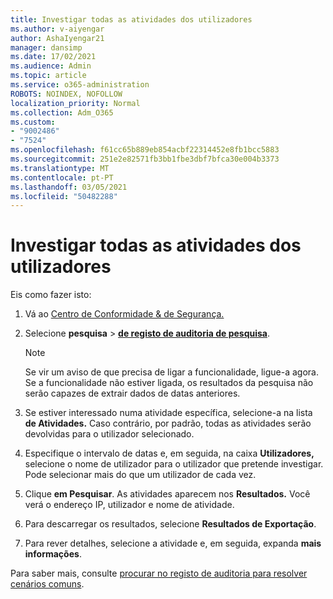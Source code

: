```yaml
---
title: Investigar todas as atividades dos utilizadores
ms.author: v-aiyengar
author: AshaIyengar21
manager: dansimp
ms.date: 17/02/2021
ms.audience: Admin
ms.topic: article
ms.service: o365-administration
ROBOTS: NOINDEX, NOFOLLOW
localization_priority: Normal
ms.collection: Adm_O365
ms.custom:
- "9002486"
- "7524"
ms.openlocfilehash: f61cc65b889eb854acbf22314452e8fb1bcc5883
ms.sourcegitcommit: 251e2e82571fb3bb1fbe3dbf7bfca30e004b3373
ms.translationtype: MT
ms.contentlocale: pt-PT
ms.lasthandoff: 03/05/2021
ms.locfileid: "50482288"
---
```

# <a name="investigate-all-the-users-activities"></a>Investigar todas as atividades dos utilizadores

Eis como fazer isto:

1. Vá ao [Centro de Conformidade & de Segurança.](https://go.microsoft.com/fwlink/p/?linkid=2077143)
1. Selecione **pesquisa**  >  **[de registo de auditoria de pesquisa](https://go.microsoft.com/fwlink/?linkid=2103759)**.
    > [!NOTE]
    > Se vir um aviso de que precisa de ligar a funcionalidade, ligue-a agora. Se a funcionalidade não estiver ligada, os resultados da pesquisa não serão capazes de extrair dados de datas anteriores.

1. Se estiver interessado numa atividade específica, selecione-a na lista **de Atividades.** Caso contrário, por padrão, todas as atividades serão devolvidas para o utilizador selecionado.
1. Especifique o intervalo de datas e, em seguida, na caixa **Utilizadores,** selecione o nome de utilizador para o utilizador que pretende investigar. Pode selecionar mais do que um utilizador de cada vez.
1. Clique **em Pesquisar**. As atividades aparecem nos **Resultados.** Você verá o endereço IP, utilizador e nome de atividade.
1. Para descarregar os resultados, selecione **Resultados de Exportação**.
1. Para rever detalhes, selecione a atividade e, em seguida, expanda **mais informações**.

Para saber mais, consulte [procurar no registo de auditoria para resolver cenários comuns](https://go.microsoft.com/fwlink/?linkid=2103944).